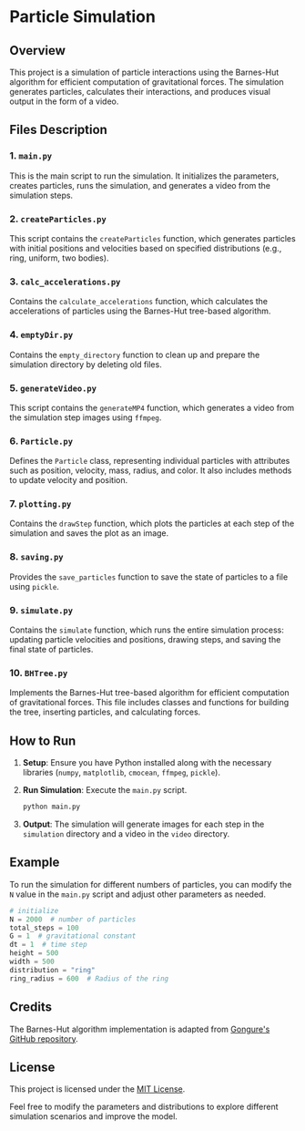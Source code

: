
# Particle Simulation

## Overview
This project is a simulation of particle interactions using the Barnes-Hut algorithm for efficient computation of gravitational forces. The simulation generates particles, calculates their interactions, and produces visual output in the form of a video.

## Files Description

### 1. `main.py`
This is the main script to run the simulation. It initializes the parameters, creates particles, runs the simulation, and generates a video from the simulation steps.

### 2. `createParticles.py`
This script contains the `createParticles` function, which generates particles with initial positions and velocities based on specified distributions (e.g., ring, uniform, two bodies).

### 3. `calc_accelerations.py`
Contains the `calculate_accelerations` function, which calculates the accelerations of particles using the Barnes-Hut tree-based algorithm.

### 4. `emptyDir.py`
Contains the `empty_directory` function to clean up and prepare the simulation directory by deleting old files.

### 5. `generateVideo.py`
This script contains the `generateMP4` function, which generates a video from the simulation step images using `ffmpeg`.

### 6. `Particle.py`
Defines the `Particle` class, representing individual particles with attributes such as position, velocity, mass, radius, and color. It also includes methods to update velocity and position.

### 7. `plotting.py`
Contains the `drawStep` function, which plots the particles at each step of the simulation and saves the plot as an image.

### 8. `saving.py`
Provides the `save_particles` function to save the state of particles to a file using `pickle`.

### 9. `simulate.py`
Contains the `simulate` function, which runs the entire simulation process: updating particle velocities and positions, drawing steps, and saving the final state of particles.

### 10. `BHTree.py`
Implements the Barnes-Hut tree-based algorithm for efficient computation of gravitational forces. This file includes classes and functions for building the tree, inserting particles, and calculating forces.

## How to Run

1. **Setup**: Ensure you have Python installed along with the necessary libraries (`numpy`, `matplotlib`, `cmocean`, `ffmpeg`, `pickle`).

2. **Run Simulation**: Execute the `main.py` script.
   ```sh
   python main.py
   ```

3. **Output**: The simulation will generate images for each step in the `simulation` directory and a video in the `video` directory.

## Example
To run the simulation for different numbers of particles, you can modify the `N` value in the `main.py` script and adjust other parameters as needed.

```python
# initialize
N = 2000  # number of particles
total_steps = 100
G = 1  # gravitational constant
dt = 1  # time step
height = 500
width = 500
distribution = "ring"
ring_radius = 600  # Radius of the ring
```

## Credits
The Barnes-Hut algorithm implementation is adapted from [Gongure's GitHub repository](https://github.com/Gongure/n-body-simulation-methods).

## License
This project is licensed under the [MIT License](https://choosealicense.com/licenses/mit/).

Feel free to modify the parameters and distributions to explore different simulation scenarios and improve the model.

